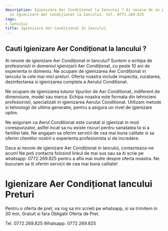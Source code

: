 ```yaml
---
description: Igienizare Aer Condiționat la Iancului ? Ai nevoie de un profesionist
  in Igienizare Aer Condiționat la Iancului. tel. 0772.269.825
tags:
- Iancului
title: Igienizare Aer Condiționat In Iancului
---
```



## Cauti Igienizare Aer Condiționat la Iancului ?

Ai nevoie de igienizare Aer Condiționat in Iancului? 
Suntem o echipa de profesionisti in domeniul igienizarii Aer Condiționat, cu peste 10 ani de experienta in domeniu. Ne ocupam de igienizarea Aer Condiționat in Iancului la cele mai mici preturi. Oferta noastra include inspectia, curatarea, dezinfectarea si igienizarea completa a Aerului Conditionat.

Ne ocupam de igienizarea tuturor tipurilor de Aer Conditionat, indiferent de dimensiune, model sau marca. Echipa noastra este formata din tehnicieni profesionisti, specializati in igienizarea Aerului Conditionat. Utilizam metode si tehnologii de ultima generatie, pentru a asigura un nivel de igienizare optim.

Ne asiguram ca Aerul Conditionat este curatat si igienizat in mod corespunzator, astfel incat sa nu existe riscuri pentru sanatatea ta si a familiei tale. Ne angajam sa oferim servicii de cea mai buna calitate si sa oferim clientilor nostrii o experienta profesionista si de incredere.

Daca ai nevoie de igienizare Aer Condiționat in Iancului, contacteaza-ne acum! Ne poti contacta folosind linkul de mai sus sau sa iti scrie pe whatsapp: 0772.269.825  pentru a afla mai multe despre oferta noastra. Ne bucuram sa iti oferim servicii de cea mai buna calitate!

# Igienizare Aer Condiționat Iancului Preturi
Pentru o oferta de pret, va rog sa imi scrieti pe whatsapp, si va trimitem in 30 min, Gratuit si fara Obligatii Oferta de Pret.

Tel. 0772.269.825
Whatsapp. 0772.269.825